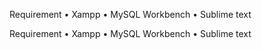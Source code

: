 Requirement
•	Xampp
•	MySQL Workbench
•	Sublime text

Requirement
•	Xampp
•	MySQL Workbench
•	Sublime text
